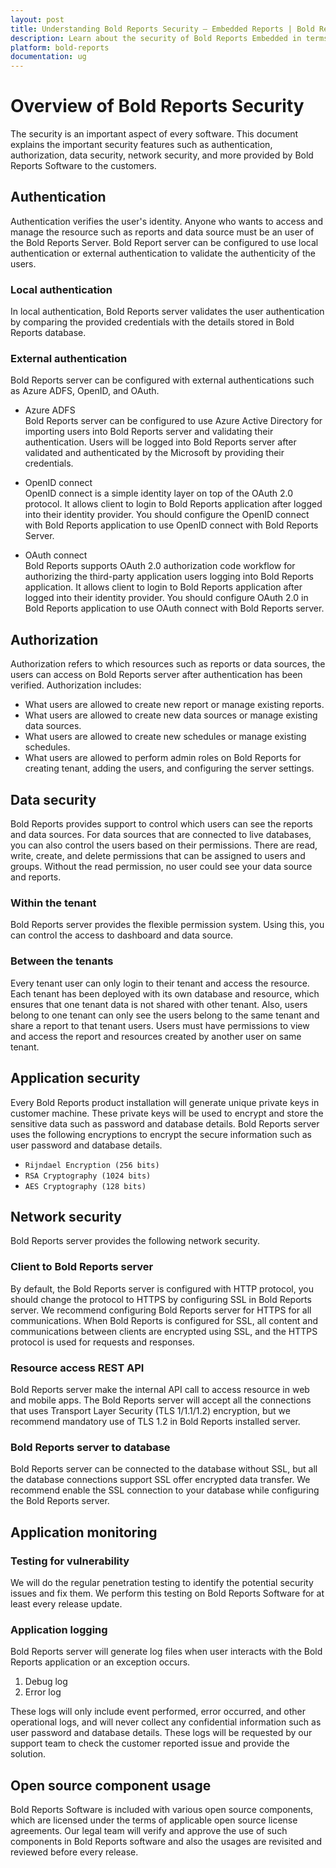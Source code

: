 ```yaml
---
layout: post
title: Understanding Bold Reports Security – Embedded Reports | Bold Reports
description: Learn about the security of Bold Reports Embedded in terms of authentication, authorization, data security, network security and more.
platform: bold-reports
documentation: ug
---
```


# Overview of Bold Reports Security

The security is an important aspect of every software. This document explains the important security features such as authentication, authorization, data security, network security, and more provided by Bold Reports Software to the customers.

## Authentication 
Authentication verifies the user's identity. Anyone who wants to access and manage the resource such as reports and data source must be an user of the Bold Reports Server. Bold Report server can be configured to use local authentication or external authentication to validate the authenticity of the users.

### Local authentication
In local authentication, Bold Reports server validates the user authentication by comparing the provided credentials with the details stored in Bold Reports database.

### External authentication
Bold Reports server can be configured with external authentications such as Azure ADFS, OpenID, and OAuth. 

* Azure ADFS  
Bold Reports server can be configured to use Azure Active Directory for importing users into Bold Reports server and validating their authentication. Users will be logged into Bold Reports server after validated and authenticated by the Microsoft by providing their credentials.

* OpenID connect   
OpenID connect is a simple identity layer on top of the OAuth 2.0 protocol. It allows client to login to Bold Reports application after logged into their identity provider. You should configure the OpenID connect with Bold Reports application to use OpenID connect with Bold Reports Server.

* OAuth connect  
Bold Reports supports OAuth 2.0 authorization code workflow for authorizing the third-party application users logging into Bold Reports application. It allows client to login to Bold Reports application after logged into their identity provider. You should configure OAuth 2.0 in Bold Reports application to use OAuth connect with Bold Reports server.

## Authorization
Authorization refers to which resources such as reports or data sources, the users can access on Bold Reports server after authentication has been verified. 
Authorization includes:
-	What users are allowed to create new report or manage existing reports.
-	What users are allowed to create new data sources or manage existing data sources.
-	What users are allowed to create new schedules or manage existing schedules.
-	What users are allowed to perform admin roles on Bold Reports for creating tenant, adding the users, and configuring the server settings.

## Data security
Bold Reports provides support to control which users can see the reports and data sources. For data sources that are connected to live databases, you can also control the users based on their permissions. There are read, write, create, and delete permissions that can be assigned to users and groups. Without the read permission, no user could see your data source and reports.

### Within the tenant
Bold Reports server provides the flexible permission system. Using this, you can control the access to dashboard and data source. 

### Between the tenants
Every tenant user can only login to their tenant and access the resource. Each tenant has been deployed with its own database and resource, which ensures that one tenant data is not shared with other tenant. Also, users belong to one tenant can only see the users belong to the same tenant and share a report to that tenant users. Users must have permissions to view and access the report and resources created by another user on same tenant.

## Application security
Every Bold Reports product installation will generate unique private keys in customer machine. These private keys will be used to encrypt and store the sensitive data such as password and database details.
Bold Reports server uses the following encryptions to encrypt the secure information such as user password and database details. 
-	`Rijndael Encryption (256 bits)`
-	`RSA Cryptography (1024 bits)`
-	`AES Cryptography (128 bits)`

## Network security
Bold Reports server provides the following network security.

### Client to Bold Reports server
By default, the Bold Reports server is configured with HTTP protocol, you should change the protocol to HTTPS by configuring SSL in Bold Reports server. We recommend configuring Bold Reports server for HTTPS for all communications. When Bold Reports is configured for SSL, all content and communications between clients are encrypted using SSL, and the HTTPS protocol is used for requests and responses. 

### Resource access REST API
Bold Reports server make the internal API call to access resource in web and mobile apps. The Bold Reports server will accept all the connections that uses Transport Layer Security (TLS 1/1.1/1.2) encryption, but we recommend mandatory use of TLS 1.2 in Bold Reports installed server.

### Bold Reports server to database
Bold Reports server can be connected to the database without SSL, but all the database connections support SSL offer encrypted data transfer. We recommend enable the SSL connection to your database while configuring the Bold Reports server.

## Application monitoring

### Testing for vulnerability
We will do the regular penetration testing to identify the potential security issues and fix them. We perform this testing on Bold Reports Software for at least every release update.

### Application logging
Bold Reports server will generate log files when user interacts with the Bold Reports application or an exception occurs.
1.	Debug log
2.	Error log

These logs will only include event performed, error occurred, and other operational logs, and will never collect any confidential information such as user password and database details. These logs will be requested by our support team to check the customer reported issue and provide the solution.

## Open source component usage
Bold Reports Software is included with various open source components, which are licensed under the terms of applicable open source license agreements. Our legal team will verify and approve the use of such components in Bold Reports software and also the usages are revisited and reviewed before every release.
